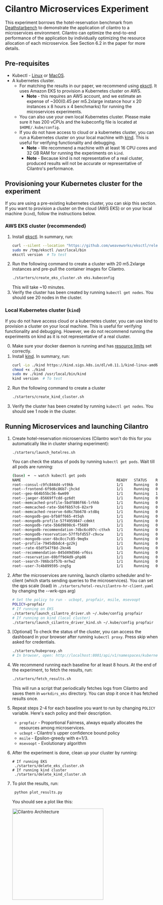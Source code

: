 # Cilantro Microservices Experiment

This experiment borrows the hotel-reservation benchmark from [Deathstarbench](https://github.com/delimitrou/DeathStarBench) to demonstrate
the application of cilantro to a microservices environment. Cilantro can optimize the 
end-to-end performance of the application by individually optimizing the resource 
allocation of each microservice. See Section 6.2 in the paper for more details.

## Pre-requisites

* Kubectl - [Linux](https://kubernetes.io/docs/tasks/tools/install-kubectl-linux/) or [MacOS](https://kubernetes.io/docs/tasks/tools/install-kubectl-macos/).
* A kubernetes cluster. 
  * For matching the results in our paper, we recommend using [eksctl](https://github.com/weaveworks/eksctl/blob/main/README.md#for-unix). It uses Amazon EKS to provision a Kubernetes cluster on AWS.
    * **Note** - this requires an AWS account, and we estimate an expense of ~$300 ($0.45 per m5.2xlarge instance hour x 20 instances x 8 hours x 4 benchmarks) for running the microservices experiments.
  * You can also use your own local Kubernetes cluster. Please make sure it has 200 vCPUs and the kubeconfig file is located at `$HOME/.kube/config`.
  * If you do not have access to cloud or a kubernetes cluster, you can run a Kubernetes cluster on your local machine with [kind](https://kind.sigs.k8s.io/docs/user/quick-start/#installation). This is useful for verifying functionality and debugging.
    * **Note** - We recommend a machine with at least 16 CPU cores and 32 GB RAM for running the experiments on `kind`. 
    * **Note** - Because kind is not representative of a real cluster, produced results will not be accurate or representative of Cilantro's performance.

## Provisioning your Kubernetes cluster for the experiment

If you are using a pre-existing kubernetes cluster, you can skip this section. If you want to provision a cluster on the cloud (AWS EKS) or on your local machine (`kind`), follow the instructions below.

### AWS EKS cluster (recommended)
1. Install [eksctl](https://github.com/weaveworks/eksctl/blob/main/README.md#for-unix). In summary, run:
   ```sh
   curl --silent --location "https://github.com/weaveworks/eksctl/releases/latest/download/eksctl_$(uname -s)_amd64.tar.gz" | tar xz -C /tmp
   sudo mv /tmp/eksctl /usr/local/bin
   eksctl version  # To test
   ```
2. Run the following command to create a cluster with 20 m5.2xlarge instances and pre-pull the container images for Cilantro.
   ```sh
   ./starters/create_eks_cluster.sh eks.kubeconfig
   ```
   This will take ~10 minutes.
3. Verify the cluster has been created by running `kubectl get nodes`. You should see 20 nodes in the cluster.

### Local Kubernetes cluster (`kind`)
If you do not have access cloud or a kubernetes cluster, you can use kind to provision a cluster on your local machine. This is useful for verifying functionality and debugging. However, we do not recommend running the experiments on kind as it is not representative of a real cluster.

0. Make sure your docker daemon is running and has [resource limits](https://docs.docker.com/desktop/settings/mac/#resources) set correctly.
1. Install [kind](https://kind.sigs.k8s.io/docs/user/quick-start/#installation). In summary, run:
   ```sh
   curl -Lo ./kind https://kind.sigs.k8s.io/dl/v0.11.1/kind-linux-amd64
   chmod +x ./kind
   sudo mv ./kind /usr/local/bin/kind
   kind version  # To test
   ```
2. Run the following command to create a cluster
   ```sh
   ./starters/create_kind_cluster.sh
   ```
3. Verify the cluster has been created by running `kubectl get nodes`. You should see 1 node in the cluster.
 

## Running Microservices and launching Cilantro
1. Create hotel-reservation microservices (Cilantro won't do this for you automatically like in cluster sharing experiment):
   ```
   ./starters/launch_hotelres.sh 
   ```
   You can check the status of pods by running `kubectl get pods`. Wait till all pods are running:
   ```sh
   (base) ➜  ~ watch kubectl get pods
   NAME                                            READY   STATUS    RESTARTS      AGE
   root--consul-c9fc844d4-vt9kb                    1/1     Running   0             75s
   root--frontend-6f9d6c86b7-jhckd                 1/1     Running   0             75s
   root--geo-664b55bc56-6wm99                      1/1     Running   1 (24s ago)   75s
   root--jaeger-85669ffcdd-gz6dt                   1/1     Running   0             75s
   root--memcached-profile-5bdf886f66-lrhhb        1/1     Running   0             75s
   root--memcached-rate-5b6f6b57c6-82xr9           1/1     Running   0             74s
   root--memcached-reserve-6d6c7bb678-xtd8q        1/1     Running   0             73s
   root--mongodb-geo-bfb8ff665-4t5qh               1/1     Running   0             75s
   root--mongodb-profile-57f4959847-cdmkt          1/1     Running   0             74s
   root--mongodb-rate-5b6d9898c6-f5689             1/1     Running   0             74s
   root--mongodb-recommendation-7dbc6cd97c-cthxh   1/1     Running   0             74s
   root--mongodb-reservation-57ffbfd557-c9vcw      1/1     Running   0             73s
   root--mongodb-user-6bc8cc7c85-9mq9x             1/1     Running   0             72s
   root--profile-7945dbbdc4-gz2kj                  1/1     Running   0             74s
   root--rate-65df547f8d-2kn46                     1/1     Running   0             74s
   root--recommendation-845d49d566-vf6ss           1/1     Running   0             73s
   root--reservation-69bff9d4d9-php86              1/1     Running   0             73s
   root--search-786bcbf57b-mrhw2                   1/1     Running   0             72s
   root--user-7c4b899595-zng5g                     1/1     Running   0             72s
   ```
2. After the microservices are running, launch cilantro scheduler and hr-client (which starts sending queries to the microservices). You can set the qps scale (load) in `./starters/hotel-res/cilantro-hr-client.yaml` by changing the --wrk-qps arg)
   ```sh
   # Set the policy to run - ucbopt, propfair, msile, msevoopt
   POLICY=propfair
   # If running on EKS
   ./starters/launch_cilantro_driver.sh ~/.kube/config propfair
   # If running on kind (local cluster)
   ./starters/launch_cilantro_driver_kind.sh ~/.kube/config propfair
   ```
3. [Optional] To check the status of the cluster, you can access the dashboard in your browser after running `kubectl proxy`. Press skip when asked for credentials.
   ```sh
   ./starters/kubeproxy.sh
   # In browser, open: http://localhost:8001/api/v1/namespaces/kubernetes-dashboard/services/https:kubernetes-dashboard:/proxy/#/persistentvolumeclaim?namespace=_all
   ```
4. We recommend running each baseline for at least 8 hours. At the end of the experiment, to fetch the results, run:
   ```sh
   ./starters/fetch_results.sh
   ```
   This will run a script that periodically fetches logs from Cilantro and saves them in `workdirs_eks` directory. You can stop it once it has fetched results once. 
5. Repeat steps 2-4 for each baseline you want to run by changing `POLICY` variable. Here's each policy and their description.
   * `propfair` - Proportional Fairness, always equally allocates the resources among microservices.
   * `ucbopt` - Cilantro's upper confidence bound policy
   * `msile` - Epsilon-greedy with e=1/3.
   * `msevoopt` - Evolutionary algorithm
6. After the experiment is done, clean up your cluster by running:
   ```
   # If running EKS
    ./starters/delete_eks_cluster.sh
   # If running kind cluster
    ./starters/delete_kind_cluster.sh
   ```
7. To plot the results, run:
   ```sh
    python plot_results.py
    ```
   You should see a plot like this:
    
    <p align="left">
      <picture>
          <img alt="Cilantro Architecture" src="workdirs_eks/ms_exp.png" width=300px>
      </picture>
    </p>

